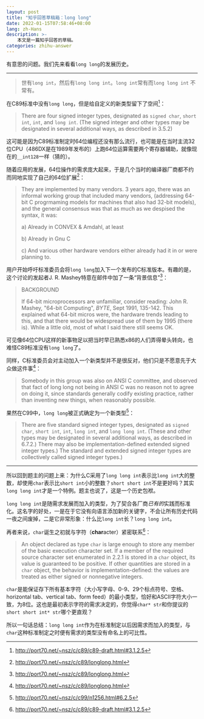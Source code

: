 ```yaml
---
layout: post
title: "知乎回答草稿箱：long long"
date: 2022-01-15T07:58:46+08:00
lang: zh-Hans
description: >-
    本文是一篇知乎回答的草稿。
categories: zhihu-answer
---
```


有意思的问题。我们先来看看`long long`的发展历史。

------

> 世有`long int`，然后有`long long int`。`long int`常有而`long long int` 不常有。

在C89标准中没有`long long`，但是给自定义的新类型留下了空间[^1]：

> There are four signed integer types, designated as `signed char`, `short int`, `int`, and `long int`. (The signed integer and other types may be designated in several additional ways, as described in 3.5.2)

这可能是因为C89标准制定时64位编程还没有那么流行，也可能是在当时主流32位CPU（486DX是在1989年发布的）上跑64位运算需要两个寄存器辅助，就像现在的`__int128`一样（猜的）。

随着应用的发展，64位操作的需求庞大起来，于是几个当时的编译器厂商都不约而同地实现了自己的64位扩展[^2]：

> They are implemented by many vendors.  3 years ago, there was an informal working group that included many vendors, (addressing 64-bit C progrmaming models for machines that also had 32-bit models), and the general consensus was that as much as we despised the syntax, it was:
> 
> a) Already in CONVEX & Amdahl, at least
> 
> b) Already in Gnu C
> 
> c) And various other hardware vendors either already had it in or were planning to.

用户开始呼吁标准委员会将`long long`加入下一个发布的C标准版本。有趣的是，这个讨论的发起者J. R. Mashey特意在邮件中加了一条“背景信息”[^2]：

> BACKGROUND
> 
> If 64-bit microprocessors are unfamiliar, consider reading: John R. Mashey, "64-bit Computing", *BYTE*, Sept 1991, 135-142. This explained what 64-bit micros were, the hardware trends leading to this, and that there would be widespread use of them by 1995 (there is). While a little old, most of what I said there still seems OK.

可见像64位CPU这样的新事物足以把当时早已熟悉x86的人们弄得晕头转向，也难怪C89标准没有`long long`了。

同样，C标准委员会对主动加入一个新类型并不是很反对，他们只是不愿意先于大众做这件事[^2]：

> Somebody in this group was also on ANSI C committee, and observed that fact of long long not being in ANSI C was no reason not to agree on doing it, since standards generally codify existing practice, rather than inventing new things, when reasonably possible.

果然在C99中，`long long`被正式确定为一个新类型[^3]：

> There are five standard signed integer types, designated as `signed char`, `short int`, `int`, `long int`, and `long long int`. (These and other types may be designated in several additional ways, as described in 6.7.2.) There may also be implementation-defined extended signed integer types.) The standard and extended signed integer types are collectively called signed integer types.)

------

所以回到题主的问题上来：为什么C采用了`long long int`表示比`long int`大的整数，却使用`char`表示比`short int`小的整数？`short short int`不是更好吗？其实`long long int`才是一个特例。题主也说了，这是一个历史包袱。

`long long int`是随需求发展而加入的类型，为了契合各厂商*已有的*实践而标准化。这名字的好处，一是在于它没有向语言添加新的关键字，不会让所有历史代码一夜之间废掉，二是它非常形象：什么比`long int`长？`long long int`。

再者来说，`char`诞生之初就与字符（**char**acter）紧密联系[^1]：

> An object declared as type `char` is large enough to store any member of the basic execution character set. If a member of the required source character set enumerated in 2.2.1 is stored in a `char` object, its value is guaranteed to be positive. If other quantities are stored in a `char` object, the behavior is implementation-defined: the values are treated as either signed or nonnegative integers. 

`char`是能保证存下所有基本字符（大小写字母、0-9、29个标点符号、空格、horizontal tab、vertical tab、form feed）的最小类型，恰好和ASCII字符大小一致，为8位。这也是最初表示字符的需求决定的，你觉得`char* str`和你提议的`short short int* str`哪个更直观？

所以一句话总结：`long long int`作为在标准制定以后因需求而加入的类型，与`char`这种标准制定之时便有需求的类型没有命名上的可比性。

[^1]: http://port70.net/~nsz/c/c89/c89-draft.html#3.1.2.5

[^2]: http://port70.net/~nsz/c/c89/longlong.html

[^3]: http://port70.net/~nsz/c/c99/n1256.html#6.2.5
